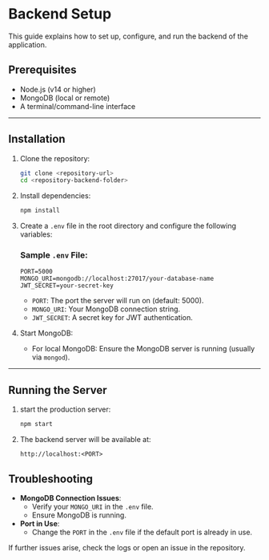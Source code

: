 # Backend Setup

This guide explains how to set up, configure, and run the backend of the application.

## Prerequisites
- Node.js (v14 or higher)
- MongoDB (local or remote)
- A terminal/command-line interface

---

## Installation

1. Clone the repository:
   ```bash
   git clone <repository-url>
   cd <repository-backend-folder>
   ```

2. Install dependencies:
   ```bash
   npm install
   ```

3. Create a `.env` file in the root directory and configure the following variables:
   
   ### Sample `.env` File:
   ```env
   PORT=5000
   MONGO_URI=mongodb://localhost:27017/your-database-name
   JWT_SECRET=your-secret-key
   ```

   - `PORT`: The port the server will run on (default: 5000).
   - `MONGO_URI`: Your MongoDB connection string.
   - `JWT_SECRET`: A secret key for JWT authentication.

4. Start MongoDB:
   - For local MongoDB: Ensure the MongoDB server is running (usually via `mongod`).

---

## Running the Server

1. start the production server:
   ```bash
   npm start
   ```

2. The backend server will be available at:
   ```
   http://localhost:<PORT>
   ```


## Troubleshooting
- **MongoDB Connection Issues**:
  - Verify your `MONGO_URI` in the `.env` file.
  - Ensure MongoDB is running.
- **Port in Use**:
  - Change the `PORT` in the `.env` file if the default port is already in use.

If further issues arise, check the logs or open an issue in the repository.

